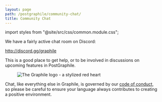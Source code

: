 ```yaml
---
layout: page
path: /postgraphile/community-chat/
title: Community Chat
---
```


import styles from "@site/src/css/common.module.css";

We have a fairly active chat room on Discord:

http://discord.gg/graphile

This is a good place to get help, or to be involved in discussions on upcoming
features in PostGraphile.

<figure className={styles.graphileHeart}>

![The Graphile logo - a stylized red heart](@site/static/img/graphile.optimized.centered.svg)

</figure>

Chat, like everything else in Graphile, is governed by our
[code of conduct](./code-of-conduct), so please be careful to ensure your
language always contributes to creating a positive environment.
